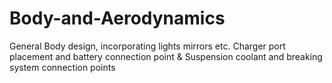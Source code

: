 # Body-and-Aerodynamics
General Body design, incorporating lights mirrors etc. Charger port placement and battery connection point &amp; Suspension coolant and breaking system connection points
